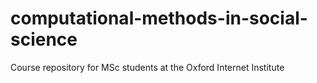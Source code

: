 # computational-methods-in-social-science
 Course repository for MSc students at the Oxford Internet Institute
